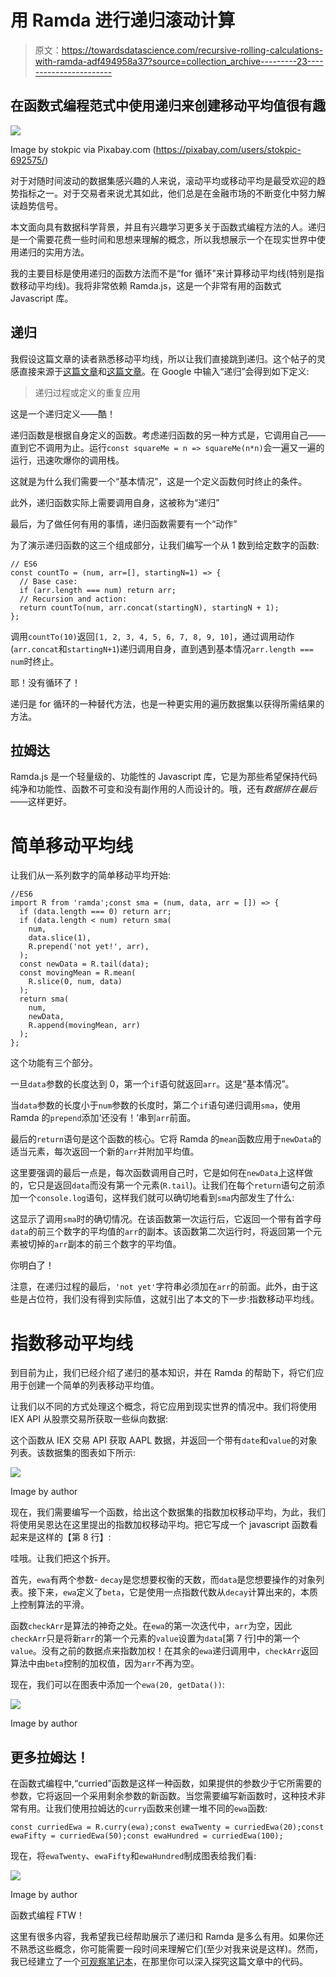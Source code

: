 # 用 Ramda 进行递归滚动计算

> 原文：<https://towardsdatascience.com/recursive-rolling-calculations-with-ramda-adf494958a37?source=collection_archive---------23----------------------->

## 在函数式编程范式中使用递归来创建移动平均值很有趣

![](img/6d5c9600d871dc4decd898b0aeabad47.png)

Image by stokpic via Pixabay.com (https://pixabay.com/users/stokpic-692575/)

对于对随时间波动的数据集感兴趣的人来说，滚动平均或移动平均是最受欢迎的趋势指标之一。对于交易者来说尤其如此，他们总是在金融市场的不断变化中努力解读趋势信号。

本文面向具有数据科学背景，并且有兴趣学习更多关于函数式编程方法的人。递归是一个需要花费一些时间和思想来理解的概念，所以我想展示一个在现实世界中使用递归的实用方法。

我的主要目标是使用递归的函数方法而不是“for 循环”来计算移动平均线(特别是指数移动平均线)。我将非常依赖 Ramda.js，这是一个非常有用的函数式 Javascript 库。

## 递归

我假设这篇文章的读者熟悉移动平均线，所以让我们直接跳到递归。这个帖子的灵感直接来源于[这篇文章](https://medium.com/ventre-tech/recursion-made-simple-with-roman-numerals-4ae3cab27755)和[这篇文章](https://medium.com/ventre-tech/haskells-triangle-or-more-fun-with-recursion-9350155689ac)。在 Google 中输入“递归”会得到如下定义:

> 递归过程或定义的重复应用

这是一个递归定义——酷！

递归函数是根据自身定义的函数。考虑递归函数的另一种方式是，它调用自己——直到它不调用为止。运行`const squareMe = n => squareMe(n*n)`会一遍又一遍的运行，迅速吹爆你的调用栈。

这就是为什么我们需要一个“基本情况”，这是一个定义函数何时终止的条件。

此外，递归函数实际上需要调用自身，这被称为“递归”

最后，为了做任何有用的事情，递归函数需要有一个“动作”

为了演示递归函数的这三个组成部分，让我们编写一个从 1 数到给定数字的函数:

```
// ES6
const countTo = (num, arr=[], startingN=1) => {
  // Base case:
  if (arr.length === num) return arr;
  // Recursion and action:
  return countTo(num, arr.concat(startingN), startingN + 1); 
};
```

调用`countTo(10)`返回`[1, 2, 3, 4, 5, 6, 7, 8, 9, 10]`，通过调用动作(`arr.concat`和`startingN+1`)递归调用自身，直到遇到基本情况`arr.length === num`时终止。

耶！没有循环了！

递归是 for 循环的一种替代方法，也是一种更实用的遍历数据集以获得所需结果的方法。

## 拉姆达

Ramda.js 是一个轻量级的、功能性的 Javascript 库，它是为那些希望保持代码纯净和功能性、函数不可变和没有副作用的人而设计的。哦，还有*数据排在最后*——这样更好。

# 简单移动平均线

让我们从一系列数字的简单移动平均开始:

```
//ES6
import R from 'ramda';const sma = (num, data, arr = []) => {
  if (data.length === 0) return arr;
  if (data.length < num) return sma(
    num,
    data.slice(1), 
    R.prepend('not yet!', arr),
  );
  const newData = R.tail(data);
  const movingMean = R.mean(
    R.slice(0, num, data)
  );
  return sma(
    num,
    newData,
    R.append(movingMean, arr)
  );
};
```

这个功能有三个部分。

一旦`data`参数的长度达到 0，第一个`if`语句就返回`arr`。这是“基本情况”。

当`data`参数的长度小于`num`参数的长度时，第二个`if`语句递归调用`sma`，使用 Ramda 的`prepend`添加‘还没有！’串到`arr`前面。

最后的`return`语句是这个函数的核心。它将 Ramda 的`mean`函数应用于`newData`的适当元素，每次返回一个新的`arr`并附加平均值。

这里要强调的最后一点是，每次函数调用自己时，它是如何在`newData`上这样做的，它只是返回`data`而没有第一个元素(`R.tail`)。让我们在每个`return`语句之前添加一个`console.log`语句，这样我们就可以确切地看到`sma`内部发生了什么:

这显示了调用`sma`时的确切情况。在该函数第一次运行后，它返回一个带有首字母`data`的前三个数字的平均值的`arr`的副本。该函数第二次运行时，将返回第一个元素被切掉的`arr`副本的前三个数字的平均值。

你明白了！

注意，在递归过程的最后，`'not yet'`字符串必须加在`arr`的前面。此外，由于这些是占位符，我们没有得到实际值，这就引出了本文的下一步:指数移动平均线。

# 指数移动平均线

到目前为止，我们已经介绍了递归的基本知识，并在 Ramda 的帮助下，将它们应用于创建一个简单的列表移动平均值。

让我们以不同的方式处理这个概念，将它应用到现实世界的情况中。我们将使用 IEX API 从股票交易所获取一些纵向数据:

这个函数从 IEX 交易 API 获取 AAPL 数据，并返回一个带有`date`和`value`的对象列表。该数据集的图表如下所示:

![](img/545e478499a072b7822916e2f522caa3.png)

Image by author

现在，我们需要编写一个函数，给出这个数据集的指数加权移动平均，为此，我们将使用吴恩达在这里提出的指数加权移动平均。把它写成一个 javascript 函数看起来是这样的【第 8 行】:

哇哦。让我们把这个拆开。

首先，`ewa`有两个参数- `decay`是您想要权衡的天数，而`data`是您想要操作的对象列表。接下来，`ewa`定义了`beta`，它是使用一点指数代数从`decay`计算出来的，本质上控制算法的平滑。

函数`checkArr`是算法的神奇之处。在`ewa`的第一次迭代中，`arr`为空，因此`checkArr`只是将新`arr`的第一个元素的`value`设置为`data`[第 7 行]中的第一个`value`。没有之前的数据点来指数加权！在其余的`ewa`递归调用中，`checkArr`返回算法中由`beta`控制的加权值，因为`arr`不再为空。

现在，我们可以在图表中添加一个`ewa(20, getData())`:

![](img/0d4117b382f5228d2b59d39bd690a8c3.png)

Image by author

## 更多拉姆达！

在函数式编程中,“curried”函数是这样一种函数，如果提供的参数少于它所需要的参数，它将返回一个采用剩余参数的新函数。当您需要编写新函数时，这种技术非常有用。让我们使用拉姆达的`curry`函数来创建一堆不同的`ewa`函数:

```
const curriedEwa = R.curry(ewa);const ewaTwenty = curriedEwa(20);const ewaFifty = curriedEwa(50);const ewaHundred = curriedEwa(100);
```

现在，将`ewaTwenty`、`ewaFifty`和`ewaHundred`制成图表给我们看:

![](img/b64d27719f0d0f90bede63d65b82ed91.png)

Image by author

函数式编程 FTW！

这里有很多内容，我希望我已经帮助展示了递归和 Ramda 是多么有用。如果你还不熟悉这些概念，你可能需要一段时间来理解它们(至少对我来说是这样)。然而，我已经建立了一个[可观察笔记本](https://beta.observablehq.com/@johnwcothran/a-recursive-rolling-average-function-with-ramdajs)，在那里你可以深入探究这篇文章中的代码。
